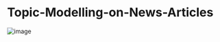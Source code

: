 # Topic-Modelling-on-News-Articles

![image](https://user-images.githubusercontent.com/102039796/216664207-92fd792f-2207-4fe1-948c-767fdf258e12.png)
